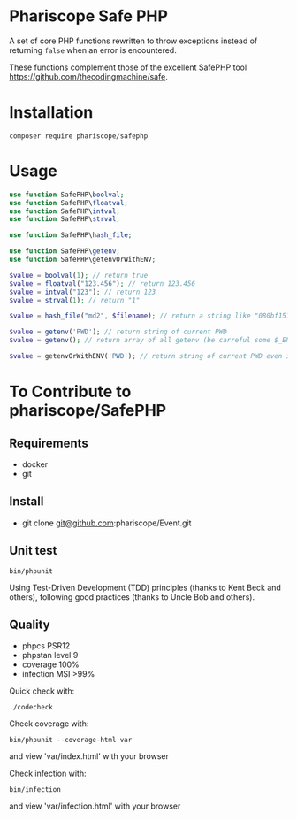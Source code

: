 Phariscope Safe PHP
========

A set of core PHP functions rewritten to throw exceptions instead of returning `false` when an error is encountered.

These functions complement those of the excellent SafePHP tool https://github.com/thecodingmachine/safe.

# Installation

```console
composer require phariscope/safephp
```

# Usage

```php
use function SafePHP\boolval;
use function SafePHP\floatval;
use function SafePHP\intval;
use function SafePHP\strval;

use function SafePHP\hash_file;

use function SafePHP\getenv;
use function SafePHP\getenvOrWithENV;

$value = boolval(1); // return true
$value = floatval("123.456"); // return 123.456
$value = intval("123"); // return 123
$value = strval(1); // return "1"

$value = hash_file("md2", $filename); // return a string like "080bf15137e26254e9cd8870b68aec86"

$value = getenv('PWD'); // return string of current PWD
$value = getenv(); // return array of all getenv (be carreful some $_ENV may hav been forgotten) 

$value = getenvOrWithENV('PWD'); // return string of current PWD even if it is in $_ENV only
```

# To Contribute to phariscope/SafePHP

## Requirements

* docker
* git

## Install

* git clone git@github.com:phariscope/Event.git

## Unit test

```console
bin/phpunit
```

Using Test-Driven Development (TDD) principles (thanks to Kent Beck and others), following good practices (thanks to Uncle Bob and others).

## Quality

* phpcs PSR12
* phpstan level 9
* coverage 100%
* infection MSI >99%

Quick check with:
```console
./codecheck
```

Check coverage with:
```console
bin/phpunit --coverage-html var
```
and view 'var/index.html' with your browser

Check infection with:
```console
bin/infection
```
and view 'var/infection.html' with your browser